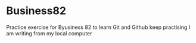 # Business82
 Practice exercise for Byusiness 82 to learn Git and Github
keep practising
I am writing from my local computer